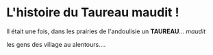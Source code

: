 # L'histoire du Taureau maudit !

Il était une fois, dans les prairies de l'andoulisie un **TAUREAU**... *maudit*

les gens des village au alentours....
